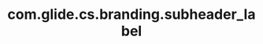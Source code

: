 ---
layout: page
title: com.glide.cs.branding.subheader_label
description: ""
value: "Servicenow Inc"
---